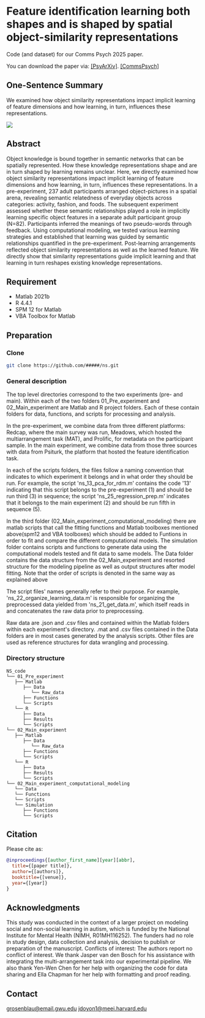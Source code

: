 # Feature identification learning both shapes and is shaped by spatial object-similarity representations 

Code (and dataset) for our Comms Psych 2025 paper.

You can download the paper via: [[PsyArXiv]](https://osf.io/preprints/psyarxiv/vs4r6_v1). [[CommsPsych]](https://www.nature.com/articles/xxx)

## One-Sentence Summary

We examined how object similarity representations impact implicit learning of feature dimensions and how learning, in turn, influences these representations. 

![](readme_fig1.png)

## Abstract

Object knowledge is bound together in semantic networks that can be spatially represented. How these knowledge representations shape and are in turn shaped by learning remains unclear. Here, we directly examined how object similarity representations impact implicit learning of feature dimensions and how learning, in turn, influences these representations. In a pre-experiment, 237 adult participants arranged object-pictures in a spatial arena, revealing semantic relatedness of everyday objects across categories: activity, fashion, and foods. The subsequent experiment assessed whether these semantic relationships played a role in implicitly learning specific object features in a separate adult participant group (N=82). Participants inferred the meanings of two pseudo-words through feedback. Using computational modeling, we tested various learning strategies and established that learning was guided by semantic relationships quantified in the pre-experiment. Post-learning arrangements reflected object similarity representations as well as the learned feature. We directly show that similarity representations guide implicit learning and that learning in turn reshapes existing knowledge representations. 

## Requirement

- Matlab 2021b
- R 4.4.1
- SPM 12 for Matlab
- VBA Toolbox for Matlab

## Preparation

### Clone

```bash
git clone https://github.com/#####/ns.git
```

### General description

The top level directories correspond to the two experiments (pre- and main). Within each of the two folders 01_Pre_experiment and 02_Main_experiment are Matlab and R project folders. Each of these contain folders for data, functions, and scripts for processing and analysis. 

In the pre-experiment, we combine data from three different platforms: Redcap, where the main survey was run, Meadows, which hosted the multiarrangement task (MAT), and Prolific, for metadata on the participant sample. In the main experiment, we combine data from those three sources with data from Psiturk, the platform that hosted the feature identification task. 

In each of the scripts folders, the files follow a naming convention that indicates to which experiment it belongs and in what order they should be run. For example, the script 'ns_13_pca_for_rdm.m' contains the code '13' indicating that this script belongs to the pre-experiment (1) and should be run third (3) in sequence; the script 'ns_25_regression_prep.m' indicates that it belongs to the main experiment (2) and should be run fifth in sequence (5).

In the third folder (02_Main_experiment_computational_modeling) there are matlab scripts that call the fitting functions and Matlab toolboxes mentioned above(spm12 and VBA toolboxes) which should be added to Funtions in order to fit and compare the different computational models. The simulation folder contains scripts and functions to generate data using the computational models tested and fit data to same models. The Data folder contains the data structure from the 02_Main_experiment and resorted structure for the modeling pipeline as well as output structures after model fitting. Note that the order of scripts is denoted in the same way as explained above

The script files' names generally refer to their purpose. For example, 'ns_22_organize_learning_data.m' is responsible for organizing the preprocessed data yielded from 'ns_21_get_data.m', which itself reads in and concatenates the raw data prior to preprocessing.

Raw data are .json and .csv files and contained within the Matlab folders within each experiment's directory. .mat and .csv files contained in the Data folders are in most cases generated by the analysis scripts. Other files are used as reference structures for data wrangling and processing.

### Directory structure

```
NS_code
└── 01_Pre_experiment
   ├── Matlab
      ├── Data
         └── Raw_data
      ├── Functions
      └── Scripts
   └── R
      ├── Data
      ├── Results
      └── Scripts
└── 02_Main_experiment
   ├── Matlab
      ├── Data
         └── Raw_data
      ├── Functions
      └── Scripts
   └── R
      ├── Data
      ├── Results
      └── Scripts
└── 02_Main_experiment_computational_modeling
   └── Data
   └── Functions
   └── Scripts
   └── Simulation
      ├── Functions
      └── Scripts

```

## Citation

Please cite as:

```bibtex
@inproceedings{[author_first_name][year][abbr],
  title={[paper title]},
  author={[authors]},
  booktitle={[venue]},
  year={[year]}
}
```

## Acknowledgments

This study was conducted in the context of a larger project on modeling social and non-social learning in autism, which is funded by the National Institute for Mental Health (NIMH, R01MH116252). The funders had no role in study design, data collection and analysis, decision to publish or preparation of the manuscript. Conflicts of interest: The authors report no conflict of interest. We thank Jasper van den Bosch for his assistance with integrating the multi-arrangement task into our experimental pipeline. We also thank Yen-Wen Chen for her help with organizing the code for data sharing and Ella Chapman for her help with formatting and proof reading. 

## Contact

grosenblau@email.gwu.edu
jdoyon1@meei.harvard.edu
